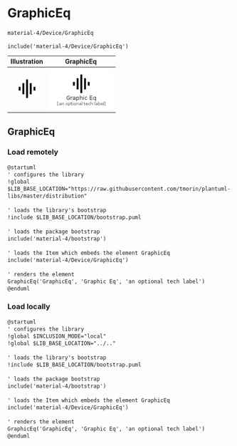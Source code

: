 # GraphicEq


```text
material-4/Device/GraphicEq
```

```text
include('material-4/Device/GraphicEq')
```



| Illustration | GraphicEq |
| :---: | :---: |
| ![illustration for Illustration](../../material-4/Device/GraphicEq.png) | ![illustration for GraphicEq](../../material-4/Device/GraphicEq.Local.png) |




## GraphicEq

### Load remotely
```plantuml
@startuml
' configures the library
!global $LIB_BASE_LOCATION="https://raw.githubusercontent.com/tmorin/plantuml-libs/master/distribution"

' loads the library's bootstrap
!include $LIB_BASE_LOCATION/bootstrap.puml

' loads the package bootstrap
include('material-4/bootstrap')

' loads the Item which embeds the element GraphicEq
include('material-4/Device/GraphicEq')

' renders the element
GraphicEq('GraphicEq', 'Graphic Eq', 'an optional tech label')
@enduml
```

### Load locally
```plantuml
@startuml
' configures the library
!global $INCLUSION_MODE="local"
!global $LIB_BASE_LOCATION="../.."

' loads the library's bootstrap
!include $LIB_BASE_LOCATION/bootstrap.puml

' loads the package bootstrap
include('material-4/bootstrap')

' loads the Item which embeds the element GraphicEq
include('material-4/Device/GraphicEq')

' renders the element
GraphicEq('GraphicEq', 'Graphic Eq', 'an optional tech label')
@enduml
```

